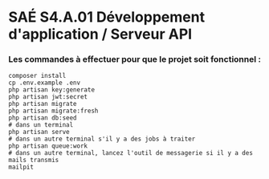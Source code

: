 # SAÉ S4.A.01 Développement d'application / Serveur API

### Les commandes à effectuer pour que le projet soit fonctionnel :

```shell
composer install
cp .env.example .env
php artisan key:generate
php artisan jwt:secret
php artisan migrate
php artisan migrate:fresh
php artisan db:seed
# dans un terminal
php artisan serve
# dans un autre terminal s'il y a des jobs à traiter
php artisan queue:work
# dans un autre terminal, lancez l'outil de messagerie si il y a des mails transmis
mailpit
```

